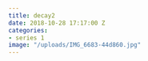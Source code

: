 ```yaml
---
title: decay2
date: 2018-10-28 17:17:00 Z
categories:
- series 1
image: "/uploads/IMG_6683-44d860.jpg"
---
```


